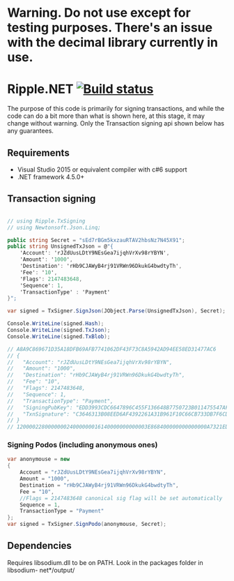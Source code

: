 # Warning. Do not use except for testing purposes. There's an issue with the decimal library currently in use.

# Ripple.NET [![Build status](https://ci.appveyor.com/api/projects/status/w1jnx38oreo35a6b?svg=true)](https://ci.appveyor.com/project/sublimator/ripple-dot-net)

The purpose of this code is primarily for signing transactions, and while the
code can do a bit more than what is shown here, at this stage, it may change
without warning. Only the Transaction signing api shown below has any
guarantees.

## Requirements

* Visual Studio 2015 or equivalent compiler with c#6 support
* .NET framework 4.5.0+

## Transaction signing

```c#

// using Ripple.TxSigning
// using Newtonsoft.Json.Linq;

public string Secret = "sEd7rBGm5kxzauRTAV2hbsNz7N45X91";
public string UnsignedTxJson = @"{
    'Account': 'rJZdUusLDtY9NEsGea7ijqhVrXv98rYBYN',
    'Amount': '1000',
    'Destination': 'rHb9CJAWyB4rj91VRWn96DkukG4bwdtyTh',
    'Fee': '10',
    'Flags': 2147483648,
    'Sequence': 1,
    'TransactionType' : 'Payment'
}";

var signed = TxSigner.SignJson(JObject.Parse(UnsignedTxJson), Secret);

Console.WriteLine(signed.Hash);
Console.WriteLine(signed.TxJson);
Console.WriteLine(signed.TxBlob);

// A8A9C869671D35A18DFB69AFB7741062DF43F73C8A5942AD94EE58ED31477AC6
// {
//   "Account": "rJZdUusLDtY9NEsGea7ijqhVrXv98rYBYN",
//   "Amount": "1000",
//   "Destination": "rHb9CJAWyB4rj91VRWn96DkukG4bwdtyTh",
//   "Fee": "10",
//   "Flags": 2147483648,
//   "Sequence": 1,
//   "TransactionType": "Payment",
//   "SigningPubKey": "EDD3993CDC6647896C455F136648B7750723B011475547AF60691AA3D7438E021D",
//   "TxnSignature": "C3646313B08EED6AF4392261A31B961F10C66CB733DB7F6CD9EAB079857834C8B0334270A2C037E63CDCCC1932E0832882B7B7066ECD2FAEDEB4A83DF8AE6303"
// }
// 120000228000000024000000016140000000000003E868400000000000000A7321EDD3993CDC6647896C455F136648B7750723B011475547AF60691AA3D7438E021D7440C3646313B08EED6AF4392261A31B961F10C66CB733DB7F6CD9EAB079857834C8B0334270A2C037E63CDCCC1932E0832882B7B7066ECD2FAEDEB4A83DF8AE63038114C0A5ABEF242802EFED4B041E8F2D4A8CC86AE3D18314B5F762798A53D543A014CAF8B297CFF8F2F937E8

```

### Signing Podos (including anonymous ones)


```c#
var anonymouse = new
{
    Account = "rJZdUusLDtY9NEsGea7ijqhVrXv98rYBYN",
    Amount = "1000",
    Destination = "rHb9CJAWyB4rj91VRWn96DkukG4bwdtyTh",
    Fee = "10",
    //Flags = 2147483648 canonical sig flag will be set automatically
    Sequence = 1,
    TransactionType = "Payment"
};
var signed = TxSigner.SignPodo(anonymouse, Secret);
```

## Dependencies

Requires libsodium.dll to be on PATH. Look in the packages folder in libsodium-
net*/output/

